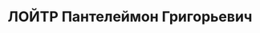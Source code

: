 ---
title: ЛОЙТР Пантелеймон Григорьевич
description: "Род. в 1885 г., с. Обозновки, Кировский р-н, Одесская обл., \n  Приговорен:\
  \ 27 декабря 1937 г. \n  Приговор: ВМН"
---